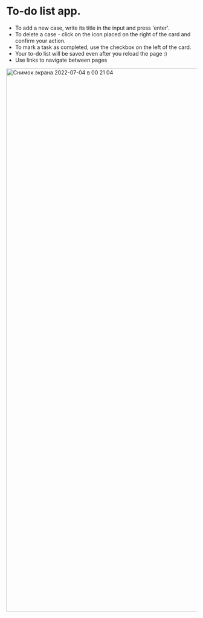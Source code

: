# To-do list app.  
* To add a new case, write its title in the input and press 'enter'.   
* To delete a case - click on the icon placed on the right of the card and confirm your action.      
* To mark a task as completed, use the checkbox on the left of the card.   
* Your to-do list will be saved even after you reload the page :)
* Use links to navigate between pages
<img width="1437" alt="Снимок экрана 2022-07-04 в 00 21 04" src="https://user-images.githubusercontent.com/72469143/177058072-d8ef5f7f-120c-4706-a11e-2db98de8fa8a.png">
